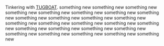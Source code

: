 Tinkering with [TUGBOAT](https://www.tugboat.qa).
something new
something new
something new
something new
something new
something new
something new
something new
something new
something new
something new
something new
something new
something new
something new
something new
something new
something new
something new
something new
something new
something new
something new
something new
something new
something new
